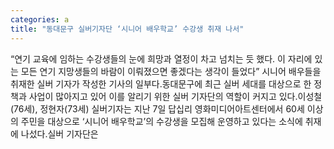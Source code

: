 ```yaml
---
categories: a
title: "동대문구 실버기자단 ‘시니어 배우학교’ 수강생 취재 나서"
---
```

“연기 교육에 임하는 수강생들의 눈에 희망과 열정이 차고 넘치는 듯 했다. 이 자리에 있는 모든 연기 지망생들의 바람이 이뤄졌으면 좋겠다는 생각이 들었다” 시니어 배우들을 취재한 실버 기자가 작성한 기사의 일부다.동대문구에 최근 실버 세대를 대상으로 한 정책과 사업이 많아지고 있어 이를 알리기 위한 실버 기자단의 역할이 커지고 있다.이성철(76세), 정현자(73세) 실버기자는 지난 7일 답십리 영화미디어아트센터에서 60세 이상의 주민을 대상으로 ‘시니어 배우학교’의 수강생을 모집해 운영하고 있다는 소식에 취재에 나섰다.실버 기자단은
